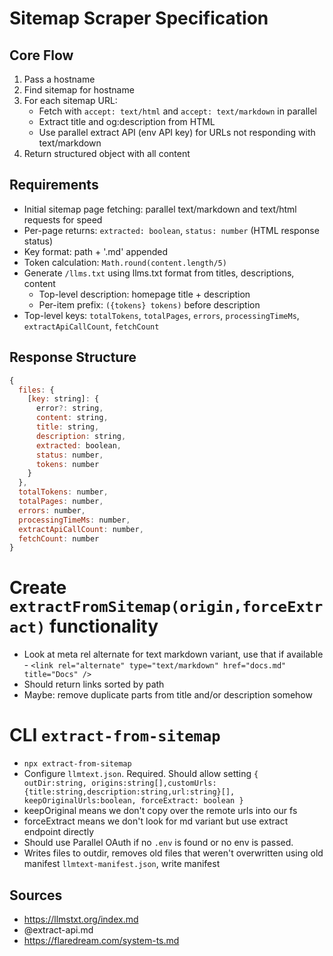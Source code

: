 # Sitemap Scraper Specification

## Core Flow

1. Pass a hostname
2. Find sitemap for hostname
3. For each sitemap URL:
   - Fetch with `accept: text/html` and `accept: text/markdown` in parallel
   - Extract title and og:description from HTML
   - Use parallel extract API (env API key) for URLs not responding with text/markdown
4. Return structured object with all content

## Requirements

- Initial sitemap page fetching: parallel text/markdown and text/html requests for speed
- Per-page returns: `extracted: boolean`, `status: number` (HTML response status)
- Key format: path + '.md' appended
- Token calculation: `Math.round(content.length/5)`
- Generate `/llms.txt` using llms.txt format from titles, descriptions, content
  - Top-level description: homepage title + description
  - Per-item prefix: `({tokens} tokens)` before description
- Top-level keys: `totalTokens`, `totalPages`, `errors`, `processingTimeMs`, `extractApiCallCount`, `fetchCount`

## Response Structure

```javascript
{
  files: {
    [key: string]: {
      error?: string,
      content: string,
      title: string,
      description: string,
      extracted: boolean,
      status: number,
      tokens: number
    }
  },
  totalTokens: number,
  totalPages: number,
  errors: number,
  processingTimeMs: number,
  extractApiCallCount: number,
  fetchCount: number
}
```

# Create `extractFromSitemap(origin,forceExtract)` functionality

- Look at meta rel alternate for text markdown variant, use that if available - `<link rel="alternate" type="text/markdown" href="docs.md" title="Docs" />`
- Should return links sorted by path
- Maybe: remove duplicate parts from title and/or description somehow

# CLI `extract-from-sitemap`

- `npx extract-from-sitemap`
- Configure `llmtext.json`. Required. Should allow setting `{ outDir:string, origins:string[],customUrls:{title:string,description:string,url:string}[], keepOriginalUrls:boolean, forceExtract: boolean }`
- keepOriginal means we don't copy over the remote urls into our fs
- forceExtract means we don't look for md variant but use extract endpoint directly
- Should use Parallel OAuth if no `.env` is found or no env is passed.
- Writes files to outdir, removes old files that weren't overwritten using old manifest `llmtext-manifest.json`, write manifest

## Sources

- https://llmstxt.org/index.md
- @extract-api.md
- https://flaredream.com/system-ts.md
